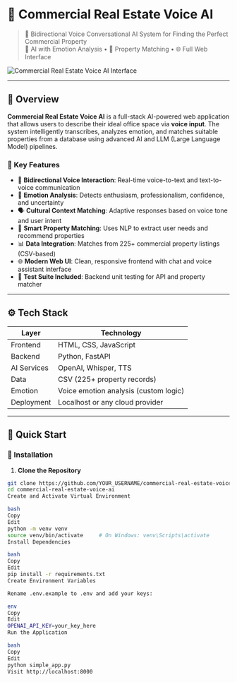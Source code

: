 # 🏢 Commercial Real Estate Voice AI

> 🎤 Bidirectional Voice Conversational AI System for Finding the Perfect Commercial Property  
> 🧠 AI with Emotion Analysis • 🤖 Property Matching • 🌐 Full Web Interface

![Commercial Real Estate Voice AI Interface](screenshot.png)

---

## 📌 Overview

**Commercial Real Estate Voice AI** is a full-stack AI-powered web application that allows users to describe their ideal office space via **voice input**. The system intelligently transcribes, analyzes emotion, and matches suitable properties from a database using advanced AI and LLM (Large Language Model) pipelines.

### 🔑 Key Features

- 🎤 **Bidirectional Voice Interaction**: Real-time voice-to-text and text-to-voice communication
- 🧠 **Emotion Analysis**: Detects enthusiasm, professionalism, confidence, and uncertainty
- 🗣️ **Cultural Context Matching**: Adaptive responses based on voice tone and user intent
- 🏢 **Smart Property Matching**: Uses NLP to extract user needs and recommend properties
- 📊 **Data Integration**: Matches from 225+ commercial property listings (CSV-based)
- 🌐 **Modern Web UI**: Clean, responsive frontend with chat and voice assistant interface
- 🧪 **Test Suite Included**: Backend unit testing for API and property matcher

---

## ⚙️ Tech Stack

| Layer       | Technology               |
|-------------|--------------------------|
| Frontend    | HTML, CSS, JavaScript    |
| Backend     | Python, FastAPI          |
| AI Services | OpenAI, Whisper, TTS     |
| Data        | CSV (225+ property records) |
| Emotion     | Voice emotion analysis (custom logic) |
| Deployment  | Localhost or any cloud provider |

---

## 🚀 Quick Start

### 🔧 Installation

1. **Clone the Repository**

```bash
git clone https://github.com/YOUR_USERNAME/commercial-real-estate-voice-ai.git
cd commercial-real-estate-voice-ai
Create and Activate Virtual Environment

bash
Copy
Edit
python -m venv venv
source venv/bin/activate     # On Windows: venv\Scripts\activate
Install Dependencies

bash
Copy
Edit
pip install -r requirements.txt
Create Environment Variables

Rename .env.example to .env and add your keys:

env
Copy
Edit
OPENAI_API_KEY=your_key_here
Run the Application

bash
Copy
Edit
python simple_app.py
Visit http://localhost:8000

 
